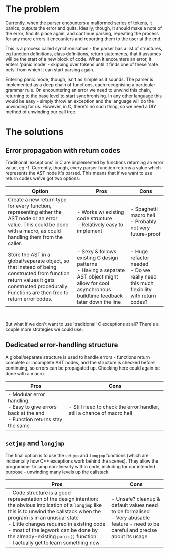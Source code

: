 # The problem

Currently, when the parser encounters a malformed series of tokens, it panics, outputs the error and quits. Ideally, though, it should make a note of the error, find its place again, and continue parsing, repeating the process for any more errors it encounters and reporting them to the user at the end.

This is a process called synchronisation - the parser has a list of structures, eg function definitions, class definitions, return statements, that it assumes will be the start of a new block of code. When it encounters an error, it enters 'panic mode' - skipping over tokens until it finds one of these 'safe bets' from which it can start parsing again.

Entering panic mode, though, isn't as simple as it sounds. The parser is implemented as a deep chain of functions, each recognising a particular grammar rule. On encountering an error we need to unwind this chain, returning to the base level to start synchronising. In any other language this would be easy - simply throw an exception and the language will do the unwinding for us. However, in C, there's no such thing, so we need a DIY method of unwinding our call tree.

# The solutions

## Error propagation with return codes

Traditional 'exceptions' in C are implemented by functions returning an error value, eg -1. Currently, though, every parser function returns a value which represents the AST node it's parsed. This means that if we want to use return codes we've got two options:

Option|Pros|Cons
-|-|-
Create a new return type for every function, representing either the AST node or an error value. This could be done with a macro, as could handling them from the caller.|- Works w/ existing code structure<br />- Relatively easy to implement|- Spaghetti macro hell<br />- Probably not very future-proof
Store the AST in a global/separate object, so that instead of being constructed from function return values it gets constructed procedurally. Functions are then free to return error codes.|- Sexy & follows existing C design patterns<br />- Having a separate AST object might allow for cool asynchronous buildtime feedback later down the line|- Huge refactor needed<br />- Do we really need this much flexibility with return codes?
<br />

But what if we don't want to use 'traditional' C exceptions at all? There's a couple more strategies we could use.
<br />

## Dedicated error-handling structure

A global/separate structure is used to handle errors - functions return complete or incomplete AST nodes, and the structure is checked before continuing, so errors can be propagated up. Checking here could again be done with a macro.

Pros|Cons
-|-
|- Modular error handling<br />- Easy to give errors back at the end<br />- Function returns stay the same|- Still need to check the error handler, still a chance of macro hell

## `setjmp` and `longjmp`

The final option is to use the `setjmp` and `longjmp` functions (which are incidentally how C++ exceptions work behind the scenes). They allow the programmer to jump non-linearly within code, including for our intended purpose - unwinding many levels up the callstack.

Pros|Cons
-|-
|- Code structure is a good representation of the design intention: the obvious implication of a `longjmp` like this is to unwind the callstack when the program is in an unusual state<br />- Little changes required in existing code - most of the legwork can be done by the already-existing `panic()` function<br />- I actually get to learn something new|- Unsafe? cleanup & default values need to be formalised<br />- Very abusable feature - need to be careful and precise about its usage
